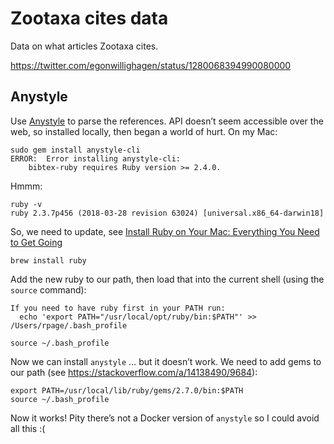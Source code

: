 # Zootaxa cites data

Data on what articles Zootaxa cites.



https://twitter.com/egonwillighagen/status/1280068394990080000


## Anystyle

Use [Anystyle](https://anystyle.io) to parse the references. API doesn’t seem accessible over the web, so installed locally, then began a world of hurt. On my Mac:

```
sudo gem install anystyle-cli
ERROR:  Error installing anystyle-cli:
	bibtex-ruby requires Ruby version >= 2.4.0.
```

Hmmm:
```
ruby -v
ruby 2.3.7p456 (2018-03-28 revision 63024) [universal.x86_64-darwin18]
```

So, we need to update, see [Install Ruby on Your Mac: Everything You Need to Get Going](https://stackify.com/install-ruby-on-your-mac-everything-you-need-to-get-going/)

```
brew install ruby
```

Add the new ruby to our path, then load that into the current shell (using the ```source``` command):
```
If you need to have ruby first in your PATH run:
  echo 'export PATH="/usr/local/opt/ruby/bin:$PATH"' >> /Users/rpage/.bash_profile

source ~/.bash_profile
```

Now we can install ```anystyle``` … but it doesn’t work. We need to add gems to our path (see https://stackoverflow.com/a/14138490/9684):

```
export PATH=/usr/local/lib/ruby/gems/2.7.0/bin:$PATH
source ~/.bash_profile
```

Now it works! Pity there’s not a Docker version of ```anystyle``` so I could avoid all this :(





